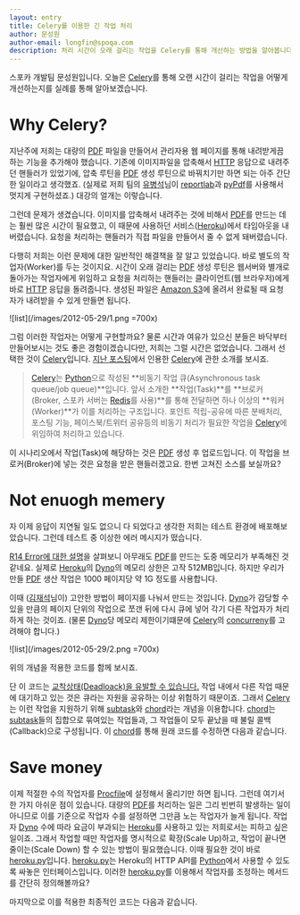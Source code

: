 ```yaml
---
layout: entry
title: Celery를 이용한 긴 작업 처리
author: 문성원
author-email: longfin@spoqa.com
description: 처리 시간이 오래 걸리는 작업을 Celery를 통해 개선하는 방법을 알아봅니다.
---
```


스포카 개발팀 문성원입니다. 오늘은 [Celery]를 통해 오랜 시간이 걸리는 작업을 어떻게 개선하는지를 실례를 통해 알아보겠습니다.

# Why Celery?

지난주에 저희는 대량의 [PDF] 파일을 만들어서 관리자용 웹 페이지를 통해 내려받게끔 하는 기능을 추가해야 했습니다. 기존에 이미지파일을 압축해서 [HTTP] 응답으로 내려주던 핸들러가 있었기에, 압축 루틴을 [PDF] 생성 루틴으로 바꿔치기만 하면 되는 아주 간단한 일이라고 생각했죠. (실제로 저희 팀의 [유병석](https://github.com/akaz00)님이 [reportlab]과 [pyPdf]를 사용해서 멋지게 구현하셨죠.) 대강의 얼개는 이렇습니다.

<script src="https://gist.github.com/2817829.js?file=src1.py"></script>

그런데 문제가 생겼습니다. 이미지를 압축해서 내려주는 것에 비해서 [PDF]를 만드는 데는 훨씬 많은 시간이 필요했고, 이 때문에 사용하던 서비스([Heroku])에서 타임아웃을 내버렸습니다. 요청을 처리하는 핸들러가 직접 파일을 만들어서 줄 수 없게 돼버렸습니다.

다행히 저희는 이런 문제에 대한 일반적인 해결책을 잘 알고 있었습니다. 바로 별도의 작업자(Worker)를 두는 것이지요. 시간이 오래 걸리는 [PDF] 생성 루틴은 웹서버와 별개로 돌아가는 작업자에게 위임하고 요청을 처리하는 핸들러는 클라이언트(웹 브라우저)에게 바로 [HTTP] 응답을 돌려줍니다. 생성된 파일은 [Amazon S3]에 올려서 완료될 때 요청자가 내려받을 수 있게 만들면 됩니다.

![list](/images/2012-05-29/1.png =700x)

그럼 이러한 작업자는 어떻게 구현할까요? 물론 시간과 여유가 있으신 분들은 바닥부터 만들어보시는 것도 좋은 경험이겠습니다만, 저희는 그럴 시간은 없었습니다. 그래서 선택한 것이 [Celery]입니다. [지난 포스팅](http://spoqa.github.com/2011/12/24/about-spoqa-server-stack.html)에서 인용한 [Celery]에 관한 소개를 보시죠.

> [Celery]는 [Python]으로 작성된 **비동기 작업 큐(Asynchronous task queue/job queue)**입니다. 앞서 소개한 **작업(Task)**를 **브로커(Broker, 스포카 서버는 [Redis]를 사용)**를 통해 전달하면 하나 이상의 **워커(Worker)**가 이를 처리하는 구조입니다. 포인트 적립-공유에 따른 분배처리, 포스팅 기능, 페이스북/트위터 공유등의 비동기 처리가 필요한 작업을 [Celery]에 위임하여 처리하고 있습니다.

이 시나리오에서 작업(Task)에 해당하는 것은 [PDF] 생성 후 업로드입니다. 이 작업을 브로커(Broker)에 넣는 것은 요청을 받은 핸들러겠고요. 한번 고쳐진 소스를 보실까요?

<script src="https://gist.github.com/2817829.js?file=src2.py"></script>

# Not enuogh memery

자 이제 응답이 지연될 일도 없으니 다 되었다고 생각한 저희는 테스트 환경에 배포해보았습니다. 그런데 테스트 중 이상한 에러 메시지가 떴습니다.

<script src="https://gist.github.com/2817829.js?file=src3"></script>

[R14 Error에 대한 설명](https://devcenter.heroku.com/articles/error-codes#r14__memory_quota_exceeded)을 살펴보니 아무래도 [PDF]를 만드는 도중 메모리가 부족해진 것 같네요. 실제로 [Heroku]의 [Dyno]의 메모리 상한은 고작 512MB입니다. 하지만 우리가 만들 [PDF] 생산 작업은 1000 페이지당 약 1G 정도를 사용합니다. 

이때 ([김재석](http://jck.im)님이) 고안한 방법이 페이지를 나눠서 만드는 것입니다. [Dyno]가 감당할 수 있을 만큼의 페이지 단위의 작업으로 쪼갠 뒤에 다시 큐에 넣어 각기 다른 작업자가 처리하게 하는 것이죠. (물론 [Dyno]당 메모리 제한이기떄문에 [Celery]의 [concurreny](http://docs.celeryproject.org/en/latest/configuration.html#concurrency-settings)를 고려해야 합니다.) 

![list](/images/2012-05-29/2.png =700x)

위의 개념을 적용한 코드를 함께 보시죠.

<script src="https://gist.github.com/2817829.js?file=src4.py"></script>

단 이 코드는 [교착상태(Deadloack)을 유발할 수 있습니다.](http://docs.celeryproject.org/en/latest/userguide/tasks.html#avoid-launching-synchronous-subtasks) 작업 내에서 다른 작업 때문에 대기하고 있는 것은 큐라는 자원을 공유하는 이상 위험하기 때문이죠. 그래서 [Celery]는 이런 작업을 지원하기 위해 [subtask]와 [chord]라는 개념을 이용합니다. [chord]는 [subtask]들의 집합으로 묶여있는 작업들과, 그 작업들이 모두 끝났을 때 불릴 콜백(Callback)으로 구성됩니다. 이 [chord]를 통해 원래 코드를 수정하면 다음과 같습니다.

<script src="https://gist.github.com/2817829.js?file=src5.py"></script>

# Save money

이제 적절한 수의 작업자를 [Procfile]에 설정해서 올리기만 하면 됩니다. 그런데 여기서 한 가지 아쉬운 점이 있습니다. 대량의 [PDF]를 처리하는 일은 그리 빈번히 발생하는 일이 아니므로 이를 기준으로 작업자 수를 설정하면 그만큼 노는 작업자가 늘게 됩니다. 작업자 [Dyno] 수에 따라 요금이 부과되는 [Heroku]를 사용하고 있는 저희로서는 피하고 싶은 일이죠. 그래서 작업할 때만 작업자를 명시적으로 확장(Scale Up)하고, 작업이 끝나면 줄이는(Scale Down) 할 수 있는 방법이 필요했습니다. 이때 필요한 것이 바로 [heroku.py]입니다. [heroku.py]는 Heroku의 HTTP API를 [Python]에서 사용할 수 있도록 싸놓은 인터페이스입니다. 이러한 [heroku.py]를 이용해서 작업자를 조정하는 메서드를 간단히 정의해볼까요?

<script src="https://gist.github.com/2817829.js?file=src6.py"></script>


마지막으로 이를 적용한 최종적인 코드는 다음과 같습니다.

<script src="https://gist.github.com/2817829.js?file=src7.py"></script>

[PDF]: http://ko.wikipedia.org/wiki/PDF
[HTTP]: http://en.wikipedia.org/wiki/Hypertext_Transfer_Protocol
[Redis]: http://redis.io/
[Celery]: http://celeryproject.org/
[Amazon S3]: http://aws.amazon.com/ko/s3/
[reportlab]: http://www.reportlab.com/software/opensource/
[pyPdf]: http://pybrary.net/pyPdf/
[Heroku]: http://www.heroku.com/
[Python]: http://www.python.org/
[Dyno]: https://devcenter.heroku.com/articles/dynos
[subtask]: http://docs.celeryproject.org/en/latest/userguide/tasksets.html#subtasks
[chord]: http://docs.celeryproject.org/en/latest/userguide/tasksets.html#chords
[Procfile]: https://devcenter.heroku.com/articles/procfile
[heroku.py]: https://github.com/heroku/heroku.py

